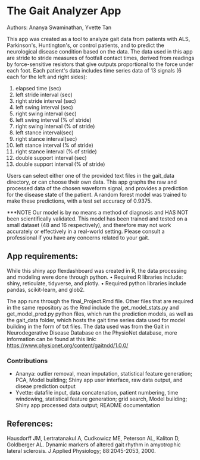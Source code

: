 # The Gait Analyzer App
Authors: Ananya Swaminathan, Yvette Tan

This app was created as a tool to analyze gait data from patients with ALS, Parkinson's, Huntington's, or control patients, and to predict the neurological disease condition based on the data. The data used in this app are stride to stride measures of footfall contact times, derived from readings by force-sensitive resistors that give outputs proportional to the force under each foot. Each patient's data includes time series data of 13 signals (6 each for  the left and right sides): 

1. elapsed time (sec)
2. left stride interval (sec)
3. right stride interval (sec)
4. left swing interval (sec)
5. right swing interval (sec)
6. left swing interval (% of stride)
7. right swing interval (% of stride)
8. left stance interval(sec)
9. right stance interval(sec)
10. left stance interval (% of stride)
11. right stance interval (% of stride)
12. double support interval (sec)
13. double support interval (% of stride)

Users can select either one of the provided text files in the gait_data directory, or can choose their own data. This app graphs the raw and processed data of the chosen waveform signal, and provides a prediction for the disease state of the patient. A random forest model was trained to make these predictions, with a test set accuracy of 0.9375. 

***NOTE
Our model is by no means a method of diagnosis and HAS NOT been scientifically validated. This model has been trained and tested on a small dataset (48 and 16 respectively), and therefore may not work accurately or effectively in a real-world setting. Please consult a professional if you have any concerns related to your gait. 


## App requirements:
While this shiny app flexdashboard was created in R, the data processing and modeling were done through python. 
• Required R libraries include: shiny, reticulate, tidyverse, and plotly. 
• Required python libraries include pandas, scikit-learn, and glob2. 

 The app runs through the final_Project.Rmd file. Other files that are required in the same repository as the Rmd include the get_model_stats.py and get_model_pred.py python files, which run the prediction models, as well as the gait_data folder, which hosts the gait time series data used for model building in the form of txt files. The data used was from the Gait in Neurodegerative Disease Database on the PhysioNet database, more information can be found at this link: https://www.physionet.org/content/gaitndd/1.0.0/



### Contributions
- Ananya: outlier removal, mean imputation, statistical feature generation; PCA, Model building; Shiny app user interface, raw data output, and diseae prediction output
- Yvette: datafile input, data concatenation, patient numbering, time windowing, statistical feature generation; grid search, Model building; Shiny app processed data output; README documentation


## References: 
Hausdorff JM, Lertratanakul A, Cudkowicz ME, Peterson AL, Kaliton D, Goldberger AL. Dynamic markers of altered gait rhythm in amyotrophic lateral sclerosis. J Applied Physiology; 88:2045-2053, 2000.
